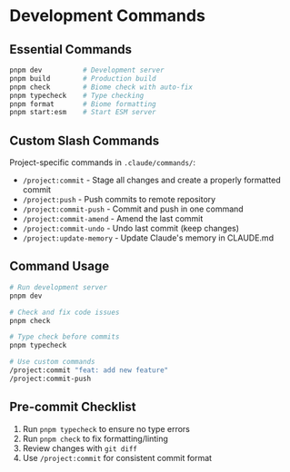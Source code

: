 # Development Commands

## Essential Commands
```bash
pnpm dev          # Development server
pnpm build        # Production build
pnpm check        # Biome check with auto-fix
pnpm typecheck    # Type checking
pnpm format       # Biome formatting
pnpm start:esm    # Start ESM server
```

## Custom Slash Commands
Project-specific commands in `.claude/commands/`:

- `/project:commit` - Stage all changes and create a properly formatted commit
- `/project:push` - Push commits to remote repository
- `/project:commit-push` - Commit and push in one command
- `/project:commit-amend` - Amend the last commit
- `/project:commit-undo` - Undo last commit (keep changes)
- `/project:update-memory` - Update Claude's memory in CLAUDE.md

## Command Usage
```bash
# Run development server
pnpm dev

# Check and fix code issues
pnpm check

# Type check before commits
pnpm typecheck

# Use custom commands
/project:commit "feat: add new feature"
/project:commit-push
```

## Pre-commit Checklist
1. Run `pnpm typecheck` to ensure no type errors
2. Run `pnpm check` to fix formatting/linting
3. Review changes with `git diff`
4. Use `/project:commit` for consistent commit format